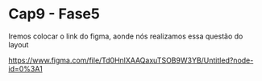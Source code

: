 # Cap9 - Fase5

Iremos colocar o link do figma, aonde nós realizamos essa questão do layout

https://www.figma.com/file/Td0HnlXAAQaxuTSOB9W3YB/Untitled?node-id=0%3A1
